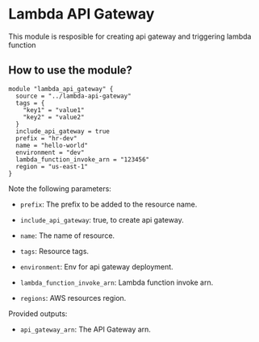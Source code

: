 # Lambda API Gateway

This module is resposible for creating api gateway and triggering lambda function


## How to use the module?


```hcl
module "lambda_api_gateway" {
  source = "../lambda-api-gateway"
  tags = {
    "key1" = "value1"
    "key2" = "value2"
  }
  include_api_gateway = true
  prefix = "hr-dev"
  name = "hello-world"
  environment = "dev"
  lambda_function_invoke_arn = "123456"
  region = "us-east-1"
}
```

Note the following parameters:

* `prefix`: The prefix to be added to the resource name.

* `include_api_gateway`: true, to create api gateway.

* `name`: The name of resource.

* `tags`: Resource tags.

* `environment`: Env for api gateway deployment.
  
* `lambda_function_invoke_arn`: Lambda function invoke arn.

* `regions`: AWS resources region.

Provided outputs:

* `api_gateway_arn`: The API Gateway arn.
